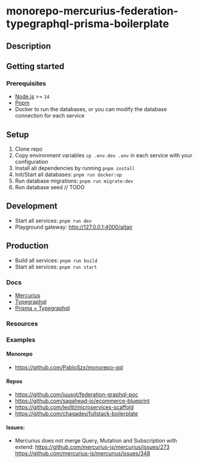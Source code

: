 # monorepo-mercurius-federation-typegraphql-prisma-boilerplate

## Description

## Getting started

### Prerequisites
- [Node.js](https://nodejs.org/en/) >= `14`
- [Pnpm](https://pnpm.io/)
- Docker to run the databases, or you can modify the database connection for each service

## Setup

1. Clone repo
2. Copy environment variables `cp .env.dev .env` in each service with your configuration
3. Install all dependencies by running `pnpm install`
4. Init/Start all databases: `pnpm run docker:up`
5. Run database migrations: `pnpm run migrate:dev`
6. Run database seed // TODO

## Development

- Start all services: `pnpm run dev`
- Playground gateway: http://127.0.0.1:4000/altair

## Production

- Build all services: `pnpm run build`
- Start all services: `pnpm run start`

### Docs
- [Mercurius](https://mercurius.dev/)
- [Typegraphql](https://typegraphql.com/)
- [Prisma + Typegraphql](https://prisma.typegraphql.com/)

### Resources

### Examples

#### Monorepo
- https://github.com/PabloSzx/monorepo-gql

#### Repos
- https://github.com/juusot/federation-graphql-poc
- https://github.com/sagahead-io/ecommerce-blueprint
- https://github.com/leoltl/microservices-scaffold
- https://github.com/chagadev/fullstack-boilerplate

#### Issues:
- Mercurius does not merge Query, Mutation and Subscription with extend: 
  https://github.com/mercurius-js/mercurius/issues/273
  https://github.com/mercurius-js/mercurius/issues/348
